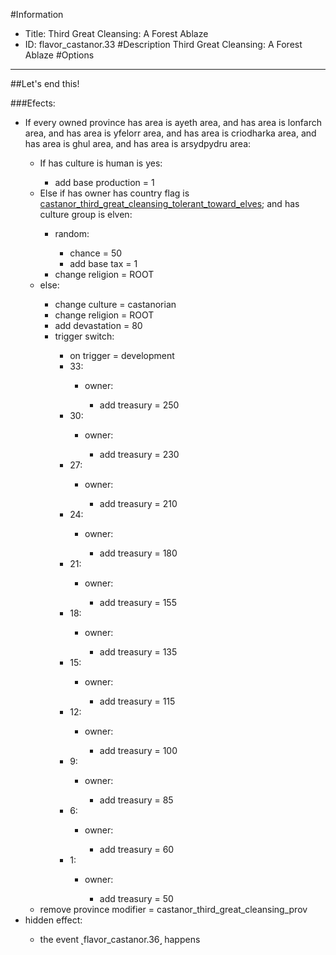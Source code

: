 #Information
 - Title: Third Great Cleansing: A Forest Ablaze
 - ID: flavor_castanor.33
#Description
Third Great Cleansing: A Forest Ablaze
#Options

___
##Let's end this!

###Efects:<ul><li>If every owned province has area is ayeth area, and has area is lonfarch area, and has area is yfelorr area, and has area is criodharka area, and has area is ghul area, and has area is arsydpydru area:</li><ul><li>If has culture is human is yes:</li><ul><li>add base production = 1</li></ul><li>Else if has owner has country flag is [castanor_third_great_cleansing_tolerant_toward_elves](../flags/castanor_third_great_cleansing_tolerant_toward_elves.md); and  has culture group is elven:</li><ul><li>random:</li><ul><li>chance = 50</li><li>add base tax = 1</li></ul><li>change religion = ROOT</li></ul><li>else:</li><ul><li>change culture = castanorian</li><li>change religion = ROOT</li><li>add devastation = 80</li><li>trigger switch:</li><ul><li>on trigger = development</li><li>33:</li><ul><li>owner:</li><ul><li>add treasury = 250</li></ul></ul><li>30:</li><ul><li>owner:</li><ul><li>add treasury = 230</li></ul></ul><li>27:</li><ul><li>owner:</li><ul><li>add treasury = 210</li></ul></ul><li>24:</li><ul><li>owner:</li><ul><li>add treasury = 180</li></ul></ul><li>21:</li><ul><li>owner:</li><ul><li>add treasury = 155</li></ul></ul><li>18:</li><ul><li>owner:</li><ul><li>add treasury = 135</li></ul></ul><li>15:</li><ul><li>owner:</li><ul><li>add treasury = 115</li></ul></ul><li>12:</li><ul><li>owner:</li><ul><li>add treasury = 100</li></ul></ul><li>9:</li><ul><li>owner:</li><ul><li>add treasury = 85</li></ul></ul><li>6:</li><ul><li>owner:</li><ul><li>add treasury = 60</li></ul></ul><li>1:</li><ul><li>owner:</li><ul><li>add treasury = 50</li></ul></ul></ul></ul><li>remove province modifier = castanor_third_great_cleansing_prov</li></ul><li>hidden effect:</li><ul><li>the event ˻flavor_castanor.36˼ happens</li></ul></ul>

